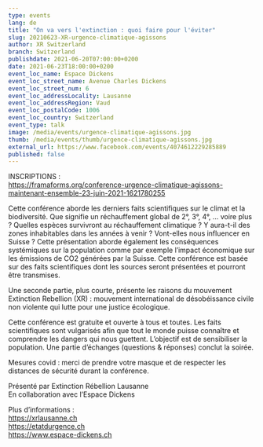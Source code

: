 ```yaml
---
type: events
lang: de
title: "On va vers l'extinction : quoi faire pour l'éviter"
slug: 20210623-XR-urgence-climatique-agissons
author: XR Switzerland
branch: Switzerland
publishdate: 2021-06-20T07:00:00+0200
date: 2021-06-23T18:00:00+0200
event_loc_name: Espace Dickens
event_loc_street_name: Avenue Charles Dickens
event_loc_street_num: 6
event_loc_addressLocality: Lausanne
event_loc_addressRegion: Vaud
event_loc_postalCode: 1006
event_loc_country: Switzerland
event_type: talk
image: /media/events/urgence-climatique-agissons.jpg
thumb: /media/events/thumb/urgence-climatique-agissons.jpg
external_url: https://www.facebook.com/events/4074612229285889
published: false
---
```

INSCRIPTIONS :\
<https://framaforms.org/conference-urgence-climatique-agissons-maintenant-ensemble-23-juin-2021-1621780255>

Cette conférence aborde les derniers faits scientifiques sur le climat et la biodiversité. Que signifie un réchauffement global de 2°, 3°, 4°, ... voire plus ? Quelles espèces survivront au réchauffement climatique ? Y aura-t-il des zones inhabitables dans les années à venir ? Vont-elles nous influencer en Suisse ? Cette présentation aborde également les conséquences systémiques sur la population comme par exemple l’impact économique sur les émissions de CO2 générées par la Suisse. Cette conférence est basée sur des faits scientifiques dont les sources seront présentées et pourront être transmises.

Une seconde partie, plus courte, présente les raisons du mouvement Extinction Rebellion (XR) : mouvement international de désobéissance civile non violente qui lutte pour une justice écologique.

Cette conférence est gratuite et ouverte à tous et toutes. Les faits scientifiques sont vulgarisés afin que tout le monde puisse connaître et comprendre les dangers qui nous guettent. L’objectif est de sensibiliser la population. Une partie d’échanges (questions & réponses) conclut la soirée.

Mesures covid : merci de prendre votre masque et de respecter les distances de sécurité durant la conférence.

Présenté par Extinction Rébellion Lausanne\
En collaboration avec l’Espace Dickens

Plus d’informations :\
<https://xrlausanne.ch>\
<https://etatdurgence.ch>\
<https://www.espace-dickens.ch>
